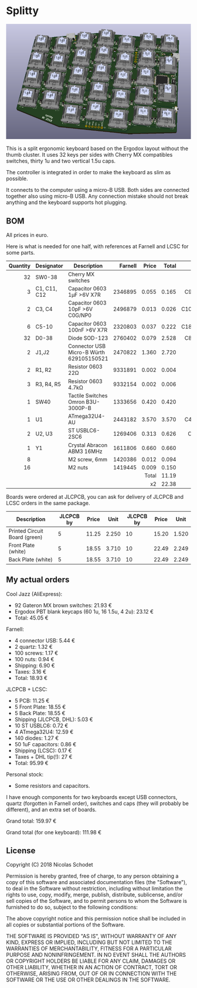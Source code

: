Splitty
=======

![Splitty](img/splitty.png)

This is a split ergonomic keyboard based on the Ergodox layout without the
thumb cluster. It uses 32 keys per sides with Cherry MX compatibles switches,
thirty 1u and two vertical 1.5u caps.

The controller is integrated in order to make the keyboard as slim as
possible.

It connects to the computer using a micro-B USB. Both sides are connected
together also using micro-B USB. Any connection mistake should not break
anything and the keyboard supports hot plugging.

BOM
---

All prices in euro.

Here is what is needed for one half, with references at Farnell and LCSC for
some parts.

| Quantity | Designator   | Description                              | Farnell   | Price | Total | LCSC    | Price  | Total |
| -------: | ------------ | ---------------------------------------- | --------: | ----: | ----: | ------: | -----: | ----: |
|       32 | SW0-38       | Cherry MX switches                       |           |       |       |         |        |       |
|        3 | C1, C11, C12 | Capacitor 0603 1μF >6V X7R               |   2346895 | 0.055 | 0.165 |  C93816 | 0.0172 | 0.052 |
|        2 | C3, C4       | Capacitor 0603 10pF >6V C0G/NP0          |   2496879 | 0.013 | 0.026 | C106245 | 0.0084 | 0.017 |
|        6 | C5-10        | Capacitor 0603 100nF >6V X7R             |   2320803 | 0.037 | 0.222 | C187860 | 0.0231 | 0.139 |
|       32 | D0-38        | Diode SOD-123                            |   2760402 | 0.079 | 2.528 |  C83528 | 0.0091 | 0.291 |
|        2 | J1,J2        | Connector USB Micro-B Würth 629105150521 |   2470822 | 1.360 | 2.720 |         |        |       |
|        2 | R1, R2       | Resistor 0603 22Ω                        |   9331891 | 0.002 | 0.004 |         |        |       |
|        3 | R3, R4, R5   | Resistor 0603 4.7kΩ                      |   9332154 | 0.002 | 0.006 |         |        |       |
|        1 | SW40         | Tactile Switches Omron B3U-3000P-B       |   1333656 | 0.420 | 0.420 |         |        |       |
|        1 | U1           | ATmega32U4-AU                            |   2443182 | 3.570 | 3.570 |  C44854 | 3.1513 | 3.151 |
|        2 | U2, U3       | ST USBLC6-2SC6                           |   1269406 | 0.313 | 0.626 |   C7519 | 0.1456 | 0.291 |
|        1 | Y1           | Crystal Abracon ABM3 16MHz               |   1611806 | 0.660 | 0.660 |         |        |       |
|        8 |              | M2 screw, 6mm                            |   1420386 | 0.012 | 0.094 |         |        |       |
|       16 |              | M2 nuts                                  |   1419445 | 0.009 | 0.150 |         |        |       |
|          |              |                                          |           | Total | 11.19 |         |        |       |
|          |              |                                          |           |    x2 | 22.38 |         |        |       |

Boards were ordered at JLCPCB, you can ask for delivery of JLCPCB and LCSC
orders in the same package.

| Description                   | JLCPCB by | Price | Unit  | JLCPCB by | Price | Unit  |
| ----------------------------- | --------- | ----- | ----- | --------- | ----- | ----- |
| Printed Circuit Board (green) |         5 | 11.25 | 2.250 |        10 | 15.20 | 1.520 |
| Front Plate (white)           |         5 | 18.55 | 3.710 |        10 | 22.49 | 2.249 |
| Back Plate (white)            |         5 | 18.55 | 3.710 |        10 | 22.49 | 2.249 |

My actual orders
----------------

Cool Jazz (AliExpress):

 - 92 Gateron MX brown switches: 21.93 €
 - Ergodox PBT blank keycaps (60 1u, 16 1.5u, 4 2u): 23.12 €
 - Total: 45.05 €

Farnell:

 - 4 connector USB: 5.44 €
 - 2 quartz: 1.32 €
 - 100 screws: 1.17 €
 - 100 nuts: 0.94 €
 - Shipping: 6.90 €
 - Taxes: 3.16 €
 - Total: 18.93 €

JLCPCB + LCSC:

 - 5 PCB: 11.25 €
 - 5 Front Plate: 18.55 €
 - 5 Back Plate: 18.55 €
 - Shipping (JLCPCB, DHL): 5.03 €
 - 10 ST USBLC6: 0.72 €
 - 4 ATmega32U4: 12.59 €
 - 140 diodes: 1.27 €
 - 50 1uF capacitors: 0.86 €
 - Shipping (LCSC): 0.17 €
 - Taxes + DHL tip(!): 27 €
 - Total: 95.99 €

Personal stock:
 - Some resistors and capacitors.

I have enough components for two keyboards except USB connectors, quartz
(forgotten in Farnell order), switches and caps (they will probably be
different), and an extra set of boards.

Grand total: 159.97 €

Grand total (for one keyboard): 111.98 €

License
-------

Copyright (C) 2018 Nicolas Schodet

Permission is hereby granted, free of charge, to any person obtaining a copy
of this software and associated documentation files (the "Software"), to deal
in the Software without restriction, including without limitation the rights
to use, copy, modify, merge, publish, distribute, sublicense, and/or sell
copies of the Software, and to permit persons to whom the Software is
furnished to do so, subject to the following conditions:

The above copyright notice and this permission notice shall be included in all
copies or substantial portions of the Software.

THE SOFTWARE IS PROVIDED "AS IS", WITHOUT WARRANTY OF ANY KIND, EXPRESS OR
IMPLIED, INCLUDING BUT NOT LIMITED TO THE WARRANTIES OF MERCHANTABILITY,
FITNESS FOR A PARTICULAR PURPOSE AND NONINFRINGEMENT. IN NO EVENT SHALL THE
AUTHORS OR COPYRIGHT HOLDERS BE LIABLE FOR ANY CLAIM, DAMAGES OR OTHER
LIABILITY, WHETHER IN AN ACTION OF CONTRACT, TORT OR OTHERWISE, ARISING FROM,
OUT OF OR IN CONNECTION WITH THE SOFTWARE OR THE USE OR OTHER DEALINGS IN THE
SOFTWARE.
